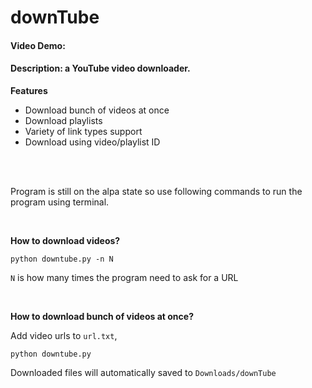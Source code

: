 # downTube
#### Video Demo:  <URL HERE>
#### Description: a YouTube video downloader.

**Features**

- Download bunch of videos at once
- Download playlists
- Variety of link types support
- Download using video/playlist ID


<br/>
<br/>

Program is still on the alpa state so use following commands to run the program using terminal.

<br/>

**How to download videos?**

`python downtube.py -n N`

`N` is how many times the program need to ask for a URL

<br/>

**How to download bunch of videos at once?**

Add video urls to `url.txt`,

`python downtube.py`

Downloaded files will automatically saved to `Downloads/downTube`
